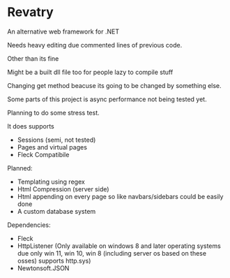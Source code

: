 # Revatry
An alternative web framework for .NET

Needs heavy editing due commented lines of previous code.

Other than its fine

Might be a built dll file too for people lazy to compile stuff

Changing get method beacuse its going to be changed by something else.

Some parts of this project is async performance not being tested yet.

Planning to do some stress test.

It does supports

- Sessions (semi, not tested)
- Pages and virtual pages
- Fleck Compatibile

Planned:

- Templating using regex
- Html Compression (server side)
- Html appending on every page so like navbars/sidebars could be easily done
- A custom database system 

Dependencies:
- Fleck
- HttpListener (Only available on windows 8 and later operating systems due only win 11, win 10, win 8 (including server os based on these osses) supports http.sys)
- Newtonsoft.JSON
